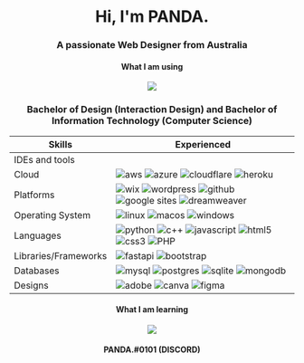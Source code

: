 <h1 align="center">Hi, I'm PANDA.</h1>

<h3 align="center">A passionate Web Designer from Australia</h3>

<h4 align="center">What I am using</h4>
<p align="center">
  <a href="https://github.com/Pandakd">
    <img src="https://skillicons.dev/icons?i=ae,au,ps,ai,xd,webflow,discord,js,py,dotnet,firebase,mongodb,raspberrypi,visualstudio,vscode" />
  </a>
</p>
<h3 align="center">Bachelor of Design (Interaction Design) and Bachelor of Information Technology (Computer Science)</h3>
<table align="center">
    <thead>
        <th>
            Skills
        </th>
        <th>
            Experienced
        </th>
    </thead>
    <tbody>
        <tr>
            <td>
                IDEs and tools
            </td>
            <td>
                <img src="https://img.shields.io/badge/Visual%20Studio%20Code-0078d7.svg?style=for-the-badge&logo=visual-studio-code&logoColor=white" alt="">
            </td>
        </tr>
        <tr>
            <td>
                Cloud
            </td>
            <td>
                <img src="https://img.shields.io/badge/AWS-%23FF9900.svg?style=for-the-badge&logo=amazon-aws&logoColor=white" alt="aws">
                <img src="https://img.shields.io/badge/azure-%230072C6.svg?style=for-the-badge&logo=microsoftazure&logoColor=white" alt="azure">
                <img src="https://img.shields.io/badge/Cloudflare-F38020?style=for-the-badge&logo=Cloudflare&logoColor=white" alt="cloudflare">
                <img src="https://img.shields.io/badge/heroku-%23430098.svg?style=for-the-badge&logo=heroku&logoColor=white" alt="heroku">
            </td>
        </tr>
        <tr>
            <td>
                Platforms
            </td>
            <td>
                <img src="https://img.shields.io/badge/wix-000?style=for-the-badge&logo=wix&logoColor=white" alt="wix">
                <img src="https://img.shields.io/badge/WordPress-%23117AC9.svg?style=for-the-badge&logo=WordPress&logoColor=white" alt="wordpress">
                <img src="https://img.shields.io/badge/github-%23121011.svg?style=for-the-badge&logo=github&logoColor=white" alt="github">
                <img src="https://img.shields.io/badge/google-4285F4?style=for-the-badge&logo=google&logoColor=white" alt="google sites">
                <img src="https://img.shields.io/badge/Adobe%20Dreamweaver-FF61F6.svg?style=for-the-badge&logo=Adobe%20Dreamweaver&logoColor=white" alt="dreamweaver">
            </td>
        </tr>
        <tr>
            <td>
                Operating System
            </td>
            <td>
                <img src="https://img.shields.io/badge/Linux-FCC624?style=for-the-badge&logo=linux&logoColor=black" alt="linux">
                <img src="https://img.shields.io/badge/mac%20os-000000?style=for-the-badge&logo=macos&logoColor=F0F0F0" alt="macos">
                <img src="https://img.shields.io/badge/Windows-0078D6?style=for-the-badge&logo=windows&logoColor=white" alt="windows">
            </td>
        </tr>
        <tr>
            <td>
                Languages
            </td>
            <td>
                <img src="https://img.shields.io/badge/python-3670A0?style=for-the-badge&logo=python&logoColor=ffdd54" alt="python">
                <img src="https://img.shields.io/badge/c++-%2300599C.svg?style=for-the-badge&logo=c%2B%2B&logoColor=white" alt="c++">
                <img src="https://img.shields.io/badge/javascript-%23323330.svg?style=for-the-badge&logo=javascript&logoColor=%23F7DF1E" alt="javascript">
                <img src="https://img.shields.io/badge/html5-%23E34F26.svg?style=for-the-badge&logo=html5&logoColor=white" alt="html5">
                <img src="https://img.shields.io/badge/css3-%231572B6.svg?style=for-the-badge&logo=css3&logoColor=white" alt="css3">
                <img src="https://img.shields.io/badge/php-%23777BB4.svg?style=for-the-badge&logo=php&logoColor=white" alt="PHP">
            </td>
        </tr>
        <tr>
            <td>
                Libraries/Frameworks
            </td>
            <td>
                <img src="https://img.shields.io/badge/FastAPI-005571?style=for-the-badge&logo=fastapi" alt="fastapi"/>
                <img src="https://img.shields.io/badge/bootstrap-%23563D7C.svg?style=for-the-badge&logo=bootstrap&logoColor=white" alt="bootstrap">
            </td>
        </tr>
        <tr>
            <td>
                Databases
            </td>
            <td>
                <img src="https://img.shields.io/badge/mysql-%2300f.svg?style=for-the-badge&logo=mysql&logoColor=white" alt="mysql">
                <img src="https://img.shields.io/badge/postgres-%23316192.svg?style=for-the-badge&logo=postgresql&logoColor=whitee" alt="postgres">
                <img src="https://img.shields.io/badge/sqlite-%2307405e.svg?style=for-the-badge&logo=sqlite&logoColor=white" alt="sqlite">
                <img src="https://img.shields.io/badge/MongoDB-%234ea94b.svg?style=for-the-badge&logo=mongodb&logoColor=white" alt="mongodb">
            </td>
        </tr>
        <tr>
            <td>
                Designs
            </td>
            <td>
                <img src="https://img.shields.io/badge/adobe-%23FF0000.svg?style=for-the-badge&logo=adobe&logoColor=white" alt="adobe">
                <img src="https://img.shields.io/badge/Canva-%2300C4CC.svg?style=for-the-badge&logo=Canva&logoColor=white" alt="canva">
                <img src="https://img.shields.io/badge/figma-%23F24E1E.svg?style=for-the-badge&logo=figma&logoColor=white" alt="figma">
            </td>
        </tr>
    </tbody>
</table>

<h4 align="center">What I am learning</h4>
<p align="center">
  <a href="https://github.com/Pandakd">
    <img src="https://skillicons.dev/icons?i=bash,cs,css,java,js,py,swift,regex,raspberrypi" />
  </a>
</p>
<h4 align="center">PANDA.#0101 (DISCORD)</h4>
</div>
